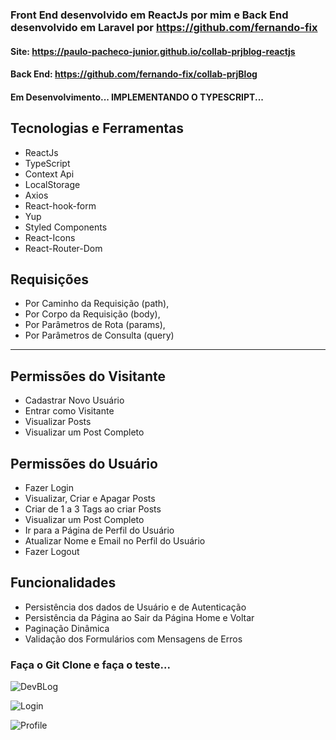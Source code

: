 ### Front End desenvolvido em ReactJs por mim e Back End desenvolvido em Laravel por https://github.com/fernando-fix

#### Site: https://paulo-pacheco-junior.github.io/collab-prjblog-reactjs

#### Back End: https://github.com/fernando-fix/collab-prjBlog

#### Em Desenvolvimento... IMPLEMENTANDO O TYPESCRIPT...

<h2>Tecnologias e Ferramentas</h2>
<ul>
  <li>ReactJs</li>
  <li>TypeScript</li>
  <li>Context Api</li> 
  <li>LocalStorage</li>
  <li>Axios</li>
  <li>React-hook-form</li>
  <li>Yup</li>
  <li>Styled Components</li>
  <li>React-Icons</li>
  <li>React-Router-Dom</li>
</ul>

<h2>Requisições</h2>
<ul>
  <li>Por Caminho da Requisição (path),</li>
  <li>Por Corpo da Requisição (body),</li>
  <li>Por Parâmetros de Rota (params),</li> 
  <li>Por Parâmetros de Consulta (query)</li>
</ul>

<hr/>

<h2>Permissões do Visitante</h2>
<ul>
  <li>Cadastrar Novo Usuário</li>
  <li>Entrar como Visitante</li>
  <li>Visualizar Posts</li>
  <li>Visualizar um Post Completo</li>
</ul>

<h2>Permissões do Usuário</h2>
<ul>
  <li>Fazer Login</li>
  <li>Visualizar, Criar e Apagar Posts</li>
  <li>Criar de 1 a 3 Tags ao criar Posts</li>
  <li>Visualizar um Post Completo</li>
  <li>Ir para a Página de Perfil do Usuário</li>
  <li>Atualizar Nome e Email no Perfil do Usuário</li>
  <li>Fazer Logout</li>
</ul>

<h2>Funcionalidades</h2>
<ul>
  <li>Persistência dos dados de Usuário e de Autenticação</li>
  <li>Persistência da Página ao Sair da Página Home e Voltar</li>
  <li>Paginação Dinâmica</li>
  <li>Validação dos Formulários com Mensagens de Erros</li>
</ul>

### Faça o Git Clone e faça o teste...

![DevBLog](https://github.com/Paulo-Pacheco-Junior/collab-prjblog-reactjs/assets/78752003/5a560701-9883-4198-8731-07f8ceedff17)

![Login](https://github.com/Paulo-Pacheco-Junior/collab-prjblog-reactjs/assets/78752003/417cbe61-5298-4e01-a5cd-20fc37a43e7f)

![Profile](https://github.com/Paulo-Pacheco-Junior/collab-prjblog-reactjs/assets/78752003/b04f1a8b-b4b9-4a79-801f-8d0187425c09)
